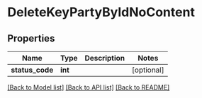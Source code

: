 # DeleteKeyPartyByIdNoContent

## Properties
Name | Type | Description | Notes
------------ | ------------- | ------------- | -------------
**status_code** | **int** |  | [optional] 

[[Back to Model list]](../README.md#documentation-for-models) [[Back to API list]](../README.md#documentation-for-api-endpoints) [[Back to README]](../README.md)

